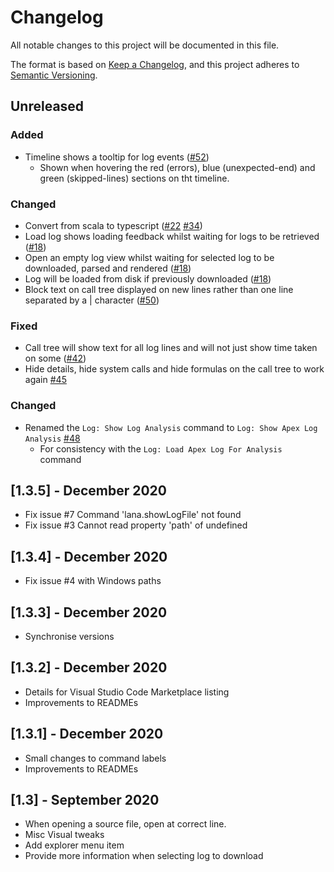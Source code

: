 # Changelog

All notable changes to this project will be documented in this file.

The format is based on [Keep a Changelog](https://keepachangelog.com/en/1.0.0/),
and this project adheres to [Semantic Versioning](https://semver.org/spec/v2.0.0.html).

## Unreleased

### Added

- Timeline shows a tooltip for log events ([#52](https://github.com/financialforcedev/debug-log-analyzer/issues/52))
  - Shown when hovering the red (errors), blue (unexpected-end) and green (skipped-lines) sections on tht timeline.

### Changed

- Convert from scala to typescript ([#22](https://github.com/financialforcedev/debug-log-analyzer/issues/22) [#34](https://github.com/financialforcedev/debug-log-analyzer/issues/34))
- Load log shows loading feedback whilst waiting for logs to be retrieved ([#18](https://github.com/financialforcedev/debug-log-analyzer/issues/18))
- Open an empty log view whilst waiting for selected log to be downloaded, parsed and rendered ([#18](https://github.com/financialforcedev/debug-log-analyzer/issues/18))
- Log will be loaded from disk if previously downloaded ([#18](https://github.com/financialforcedev/debug-log-analyzer/issues/18))
- Block text on call tree displayed on new lines rather than one line separated by a | character ([#50](https://github.com/financialforcedev/debug-log-analyzer/issues/50))

### Fixed

- Call tree will show text for all log lines and will not just show time taken on some ([#42](https://github.com/financialforcedev/debug-log-analyzer/issues/42))
- Hide details, hide system calls and hide formulas on the call tree to work again [#45](https://github.com/financialforcedev/debug-log-analyzer/issues/45)

### Changed

- Renamed the `Log: Show Log Analysis` command to `Log: Show Apex Log Analysis` [#48](https://github.com/financialforcedev/debug-log-analyzer/issues/48)
  - For consistency with the `Log: Load Apex Log For Analysis` command

## [1.3.5] - December 2020

- Fix issue #7 Command 'lana.showLogFile' not found
- Fix issue #3 Cannot read property 'path' of undefined

## [1.3.4] - December 2020

- Fix issue #4 with Windows paths

## [1.3.3] - December 2020

- Synchronise versions

## [1.3.2] - December 2020

- Details for Visual Studio Code Marketplace listing
- Improvements to READMEs

## [1.3.1] - December 2020

- Small changes to command labels
- Improvements to READMEs

## [1.3] - September 2020

- When opening a source file, open at correct line.
- Misc Visual tweaks
- Add explorer menu item
- Provide more information when selecting log to download
